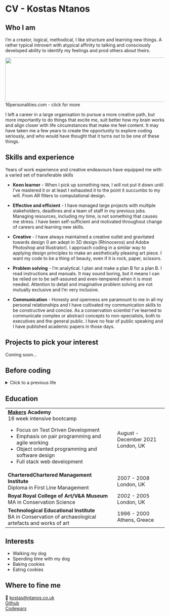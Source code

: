 # CV - Kostas Ntanos


## Who I am
I’m a creator, logical, methodical, I like structure and learning new things. A rather typical introvert with atypical affinity to talking and consciously developed ability to identify my feelings and prod others about theirs.

<a href="https://www.16personalities.com/profiles/e62ed8f042bea"><img width="536" height="140" src="https://i.imgur.com/h7NzedS.png"></a> 16personalities.com - click for more

I left a career in a large organisation to pursue a more creative path, but more importantly to do things that excite me, suit better how my brain works and align closer with life circumstances that make me feel content. It may have taken me a few years to create the opportunity to explore coding seriously, and who would have thought that it turns out to be one of these things.

## Skills and experience
Years of work experience and creative endeavours have equipped me with a varied set of transferable skills

* **Keen learner** - When I pick up something new, I will not put it down until I’ve mastered it or at least I exhausted it to the point it succumbs to my will. From AR filters to computational design.
 
* **Effective and efficient** - I have managed large projects with multiple stakeholders, deadlines and a team of staff in my previous jobs. Managing resources, including my time, is not something that causes me stress. I have been self-sufficient and motivated throughout change of careers and learning new skills.
 
* **Creative** - I have always maintained a creative outlet and gravitated towards design (I am adept in 3D design (Rhinoceros) and Adobe Photoshop and Illustrator). I approach coding in a similar way to applying design principles to make an aesthetically pleasing art piece. I want my code to be a thing of beauty, even if it is rock, paper, scissors. 
 
* **Problem solving** - I’m analytical. I plan and make a plan B for a plan B. I read instructions and manuals. It may sound boring, but it means I can be relied on to be self-assured and even-tempered when it is most needed. Attention to detail and imaginative problem solving are not mutually exclusive and I’m very inclusive.
 
* **Communication** - Honesty and openness are paramount to me in all my personal relationships and I have cultivated my communication skills to be constructive and concise. As a conservation scientist I’ve learned to communicate complex or abstract concepts to non-specialists, both to executives and the general public. I have no fear of public speaking and I have published academic papers in those days. 

## Projects to pick your interest
Coming soon...

## Before coding
<details>
  <summary>Click to a previous life</summary>
  
## Employment
<table>
  <tr>
  <td><b>Ntanos Papercraft and Paper Art</b><br>Owner and designer of <a href="https://www.ntanos.co.uk">Ntanos.co.uk</a></td>
    <td>London<br>2017 - Present</td>
  </tr>
  <tr>
  <td><b>Head of Conservation Research and Development</b><br>Lead the reseach programme of the Collection Care Department</td>
    <td>The National Archives, UK<br>2009 - 2018</td>
  </tr>
  <tr>
  <td><b>Conservation Science Manager</b><br>Specified storage and display conditions for the preservation of the collection</td>
    <td>The National Archives, UK<br>2007 - 2009</td>
  </tr>
   <tr>
  <td><b>Conservation Research Assistant</b><br>Developed the conservation science function of the Collection Care Department</td>
    <td>The National Archives, UK<br>2005 - 2007</td>
  </tr>
  <tr>
  <td><b>Retail</b><br>Sales Assistant / Cashier</td>
    <td>Zara Home, London<br>2003 - 2005</td>
  </tr>
</table>
<br>
</details>

## Education
<table>
  <tr>
    <td><b><a href=https://makers.tech>Makers</a> Academy</b><br>16 week intensive bootcamp<br>
      
* Focus on Test Driven Development    
* Emphasis on pair programming and agile working
* Object oriented programming and software design
* Full stack web development</td>
    <td>August - December 2021<br>London, UK</td>
  </tr>
  <tr>
  <td><b>CharteredChartered Management Institute</b><br>Diploma in First Line Management</td>
    <td>2007 - 2008<br>London, UK</td>
  </tr>
  <tr>
  <td><b>Royal Royal College of Art/V&amp;A Museum</b><br>MA in Conservation Science</td>
    <td>2002 - 2005<br>London, UK</td>
  </tr>
  <tr>
  <td><b>Technological Educational Institute</b><br>BA in Conservation of archaeological artefacts and works of art</td>
    <td>1996 - 2000<br>Athens, Greece</td>
  </tr>
</table>

## Interests
* Walking my dog
* Spending time with my dog
* Baking cookies
* Eating cookies

## Where to fine me
📧 kostas@ntanos.co.uk<br>
<a href=https://github.com/Kntanos>Github</a><br>
<a href=http://www.codewars.com/users/Kostas%20N>Codewars</a>
